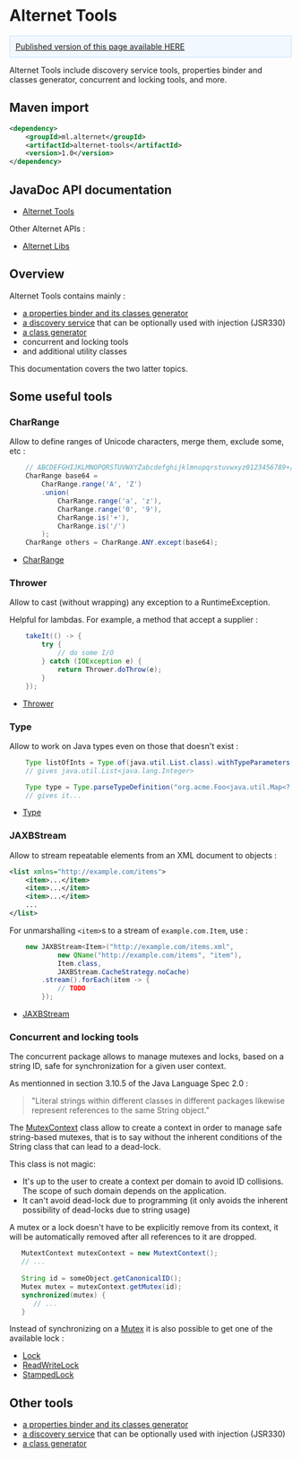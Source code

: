 # Alternet Tools

<div class="nopub" style="padding: 10px; color: #586069; background-color: #f1f8ff; border: 1px solid #c8e1ff;">
<a href="http://alternet.ml/alternet-libs/tools/tools.html">
Published version of this page available HERE</a></div>

Alternet Tools include discovery service tools, properties binder and classes generator, concurrent and locking tools, and more.

## Maven import

```xml
<dependency>
    <groupId>ml.alternet</groupId>
    <artifactId>alternet-tools</artifactId>
    <version>1.0</version>
</dependency>
```

## JavaDoc API documentation

* [Alternet Tools](apidocs/index.html)

Other Alternet APIs :

* [Alternet Libs](../apidocs/index.html)

## Overview

Alternet Tools contains mainly :

* [a properties binder and its classes generator](properties.html)
* [a discovery service](discovery.html) that can be optionally used with injection (JSR330)
* [a class generator](../tools-generator/generator.html)
* concurrent and locking tools
* and additional utility classes

This documentation covers the two latter topics.

## Some useful tools

### CharRange

Allow to define ranges of Unicode characters, merge them, exclude some, etc :

```java
    // ABCDEFGHIJKLMNOPQRSTUVWXYZabcdefghijklmnopqrstuvwxyz0123456789+/
    CharRange base64 = 
        CharRange.range('A', 'Z')
        .union(
            CharRange.range('a', 'z'),
            CharRange.range('0', '9'),
            CharRange.is('+'),
            CharRange.is('/')
        );
    CharRange others = CharRange.ANY.except(base64);
```

* [CharRange](apidocs/ml/alternet/misc/CharRange.html)

### Thrower

Allow to cast (without wrapping) any exception to a RuntimeException.

Helpful for lambdas. For example, a method that accept a supplier :

```java
    takeIt(() -> {
        try {
            // do some I/O
        } catch (IOException e) {
            return Thrower.doThrow(e);
        }
    });
```
* [Thrower](apidocs/ml/alternet/misc/Thrower.html)

### Type

Allow to work on Java types even on those that doesn't exist :

```java
    Type listOfInts = Type.of(java.util.List.class).withTypeParameters(Type.of(int.class));
    // gives java.util.List<java.lang.Integer>

    Type type = Type.parseTypeDefinition("org.acme.Foo<java.util.Map<?, ? super java.lang.Integer>,com.example.Bar[],java.lang.Appendable>");
    // gives it...
```

* [Type](apidocs/ml/alternet/misc/Type.html)

### JAXBStream

Allow to stream repeatable elements from an XML document to objects :

```xml
<list xmlns="http://example.com/items">
    <item>...</item>
    <item>...</item>
    <item>...</item>
    ...
</list>
```

For unmarshalling `<item>`s to a stream of `example.com.Item`, use :

```java
    new JAXBStream<Item>("http://example.com/items.xml", 
            new QName("http://example.com/items", "item"), 
            Item.class, 
            JAXBStream.CacheStrategy.noCache)
        .stream().forEach(item -> {
            // TODO
        });
```

* [JAXBStream](apidocs/ml/alternet/misc/JAXBStream.html)

### Concurrent and locking tools

The concurrent package allows to manage mutexes and locks, based on a string ID, safe for
synchronization for a given user context.

As mentionned in section 3.10.5 of the Java Language Spec 2.0 :
> "Literal strings within different classes in different packages likewise represent references to the same String object."

The [MutexContext](apidocs/ml/alternet/concurrent/MutexContext.html) class
allow to create a context in order to manage safe string-based mutexes, that
is to say without the inherent conditions of the String class that can lead
to a dead-lock.

This class is not magic:

* It's up to the user to create a context per domain to avoid ID
collisions. The scope of such domain depends on the application.
* It can't avoid dead-lock due to programming (it only avoids the inherent
possibility of dead-locks due to string usage)

A mutex or a lock doesn't have to be explicitly remove from its context, it
will be automatically removed after all references to it are dropped.

```java
   MutextContext mutexContext = new MutextContext();
   // ...
   
   String id = someObject.getCanonicalID();
   Mutex mutex = mutexContext.getMutex(id);
   synchronized(mutex) {
      // ...
   }
```

Instead of synchronizing on a [Mutex](apidocs/ml/alternet/concurrent/Mutex.html)
it is also possible to get one of the available lock :

* [Lock](apidocs/ml/alternet/concurrent/MutexContext.html#getLock-java.lang.String-)
* [ReadWriteLock](apidocs/ml/alternet/concurrent/MutexContext.html#getReadWriteLock-java.lang.String-)
* [StampedLock](apidocs/ml/alternet/concurrent/MutexContext.html#getStampedLock-java.lang.String-)

## Other tools

* [a properties binder and its classes generator](properties.html)
* [a discovery service](discovery.html) that can be optionally used with injection (JSR330)
* [a class generator](../tools-generator/generator.html)
